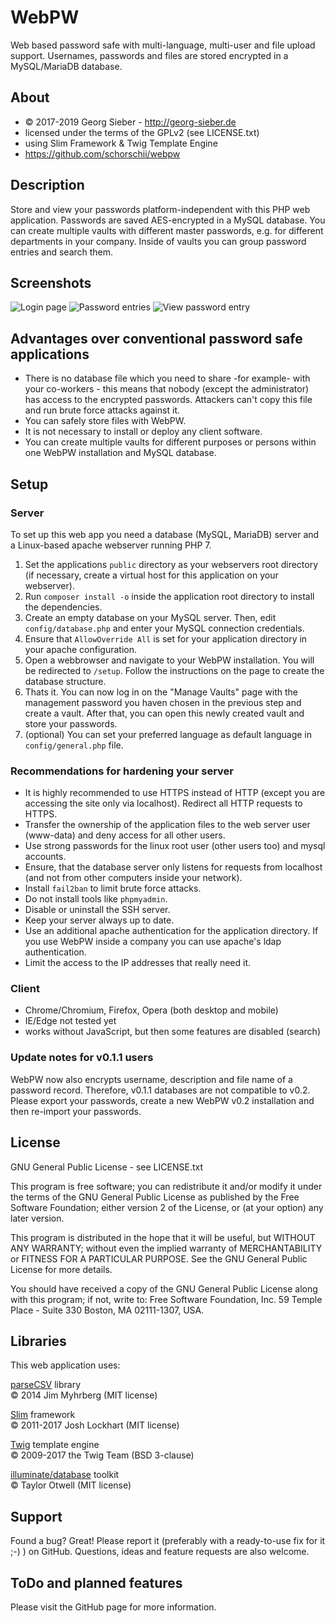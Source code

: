 # WebPW
Web based password safe with multi-language, multi-user and file upload support. Usernames, passwords and files are stored encrypted in a MySQL/MariaDB database.

## About
* © 2017-2019 Georg Sieber - http://georg-sieber.de
* licensed under the terms of the GPLv2 (see LICENSE.txt)
* using Slim Framework & Twig Template Engine
* https://github.com/schorschii/webpw

## Description
Store and view your passwords platform-independent with this PHP web application. Passwords are saved AES-encrypted in a MySQL database. You can create multiple vaults with different master passwords, e.g. for different departments in your company. Inside of vaults you can group password entries and search them.

## Screenshots
![Login page](https://raw.githubusercontent.com/schorschii/webpw/master/public/img/screenshot/1.png)
![Password entries](https://raw.githubusercontent.com/schorschii/webpw/master/public/img/screenshot/2.png)
![View password entry](https://raw.githubusercontent.com/schorschii/webpw/master/public/img/screenshot/3.png)

## Advantages over conventional password safe applications
- There is no database file which you need to share -for example- with your co-workers - this means that nobody (except the administrator) has access to the encrypted passwords. Attackers can't copy this file and run brute force attacks against it.
- You can safely store files with WebPW.
- It is not necessary to install or deploy any client software.
- You can create multiple vaults for different purposes or persons within one WebPW installation and MySQL database.

## Setup
### Server
To set up this web app you need a database (MySQL, MariaDB) server and a Linux-based apache webserver running PHP 7.
  1. Set the applications `public` directory as your webservers root directory (if necessary, create a virtual host for this application on your webserver).
  2. Run `composer install -o` inside the application root directory to install the dependencies.
  3. Create an empty database on your MySQL server. Then, edit `config/database.php` and enter your MySQL connection credentials.
  4. Ensure that `AllowOverride All` is set for your application directory in your apache configuration.
  5. Open a webbrowser and navigate to your WebPW installation. You will be redirected to `/setup`. Follow the instructions on the page to create the database structure.
  6. Thats it. You can now log in on the "Manage Vaults" page with the management password you haven chosen in the previous step and create a vault. After that, you can open this newly created vault and store your passwords.
  7. (optional) You can set your preferred language as default language in `config/general.php` file.

### Recommendations for hardening your server
  - It is highly recommended to use HTTPS instead of HTTP (except you are accessing the site only via localhost). Redirect all HTTP requests to HTTPS.
  - Transfer the ownership of the application files to the web server user (www-data) and deny access for all other users.
  - Use strong passwords for the linux root user (other users too) and mysql accounts.
  - Ensure, that the database server only listens for requests from localhost (and not from other computers inside your network).
  - Install `fail2ban` to limit brute force attacks.
  - Do not install tools like `phpmyadmin`.
  - Disable or uninstall the SSH server.
  - Keep your server always up to date.
  - Use an additional apache authentication for the application directory. If you use WebPW inside a company you can use apache's ldap authentication.
  - Limit the access to the IP addresses that really need it.

### Client
  - Chrome/Chromium, Firefox, Opera (both desktop and mobile)
  - IE/Edge not tested yet
  - works without JavaScript, but then some features are disabled (search)

### Update notes for v0.1.1 users
WebPW now also encrypts username, description and file name of a password record. Therefore, v0.1.1 databases are not compatible to v0.2. Please export your passwords, create a new WebPW v0.2 installation and then re-import your passwords.

## License
GNU General Public License - see LICENSE.txt

This program is free software; you can redistribute it and/or
modify it under the terms of the GNU General Public License
as published by the Free Software Foundation; either version 2
of the License, or (at your option) any later version.

This program is distributed in the hope that it will be useful,
but WITHOUT ANY WARRANTY; without even the implied warranty of
MERCHANTABILITY or FITNESS FOR A PARTICULAR PURPOSE.  See the
GNU General Public License for more details.

You should have received a copy of the GNU General Public License
along with this program; if not, write to:
Free Software Foundation, Inc.
59 Temple Place - Suite 330
Boston, MA  02111-1307, USA.

## Libraries
This web application uses:  

[parseCSV][] library  
© 2014 Jim Myhrberg (MIT license)  

[Slim][] framework  
© 2011-2017 Josh Lockhart (MIT license)  

[Twig][] template engine  
© 2009-2017 the Twig Team (BSD 3-clause)  

[illuminate/database][] toolkit  
© Taylor Otwell (MIT license)  

[parseCSV]: https://github.com/parsecsv/parsecsv-for-php
[Slim]: https://github.com/slimphp/Slim
[Twig]: https://github.com/twigphp/Twig
[illuminate/database]: https://packagist.org/packages/illuminate/database

## Support
Found a bug? Great! Please report it (preferably with a ready-to-use fix for it ;-) ) on GitHub. Questions, ideas and feature requests are also welcome.

## ToDo and planned features
Please visit the GitHub page for more information.
